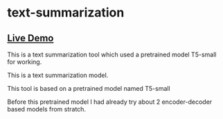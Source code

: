 # text-summarization

## [Live Demo](https://textt5.streamlit.app/)


This is a text summarization tool which used a pretrained model T5-small for working.

This is a text summarization model.

This tool is based on a pretrained model named T5-small

Before this pretrained model I had already try about 2 encoder-decoder based models from stratch.
